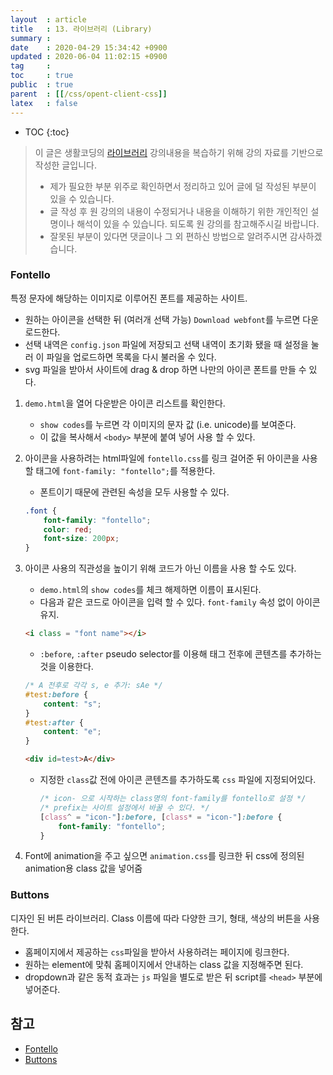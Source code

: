 ```yaml
---
layout  : article
title   : 13. 라이브러리 (Library)
summary : 
date    : 2020-04-29 15:34:42 +0900
updated : 2020-06-04 11:02:15 +0900
tag     : 
toc     : true
public  : true
parent  : [[/css/opent-client-css]]
latex   : false
---
```

* TOC
{:toc}

> 이 글은 생활코딩의 [라이브러리](https://opentutorials.org/course/2418/13470) 강의내용을 복습하기 위해 강의 자료를 기반으로 작성한 글입니다.
>
> * 제가 필요한 부분 위주로 확인하면서 정리하고 있어 글에 덜 작성된 부분이 있을 수 있습니다.
> * 글 작성 후 원 강의의 내용이 수정되거나 내용을 이해하기 위한 개인적인 설명이나 해석이 있을 수 있습니다. 되도록 원 강의를 참고해주시길 바랍니다.
> * 잘못된 부분이 있다면 댓글이나 그 외 편하신 방법으로 알려주시면 감사하겠습니다.

### Fontello

특정 문자에 해당하는 이미지로 이루어진 폰트를 제공하는 사이트.

* 원하는 아이콘을 선택한 뒤 (여러개 선택 가능) `Download webfont`를 누르면 다운로드한다.
* 선택 내역은 `config.json` 파일에 저장되고 선택 내역이 초기화 됐을 때 설정을 눌러 이 파일을 업로드하면 목록을 다시 불러올 수 있다.
* svg 파일을 받아서 사이트에 drag & drop 하면 나만의 아이콘 폰트를 만들 수 있다.

1. `demo.html`을 열어 다운받은 아이콘 리스트를 확인한다.
   * `show codes`를 누르면 각 이미지의 문자 값 (i.e. unicode)를 보여준다.
   * 이 값을 복사해서 `<body>` 부분에 붙여 넣어 사용 할 수 있다.

2. 아이콘을 사용하려는 html파일에 `fontello.css`를 링크 걸어준 뒤 아이콘을 사용할 태그에 `font-family: "fontello";`를 적용한다.
   * 폰트이기 때문에 관련된 속성을 모두 사용할 수 있다.

    ```css
    .font {
        font-family: "fontello";
        color: red;
        font-size: 200px;
    }
    ```

3. 아이콘 사용의 직관성을 높이기 위해 코드가 아닌 이름을 사용 할 수도 있다.
   * `demo.html`의 `show codes`를 체크 해제하면 이름이 표시된다.
   * 다음과 같은 코드로 아이콘을 입력 할 수 있다. `font-family` 속성 없이 아이콘 유지.

    ```html
    <i class = "font name"></i>
    ```

   * `:before`, `:after` pseudo selector를 이용해 태그 전후에 콘텐츠를 추가하는 것을 이용한다.

    ```css
    /* A 전후로 각각 s, e 추가: sAe */
    #test:before {
        content: "s";
    }
    #test:after {
        content: "e";
    }
    ```

    ```html
    <div id=test>A</div>
    ```

   * 지정한 `class`값 전에 아이콘 콘텐츠를 추가하도록 `css` 파일에 지정되어있다.

     ```css
     /* icon- 으로 시작하는 class명의 font-family를 fontello로 설정 */
     /* prefix는 사이트 설정에서 바꿀 수 있다. */
     [class^ = "icon-"]:before, [class* = "icon-"]:before {
         font-family: "fontello";
     }
     ```

4. Font에 animation을 주고 싶으면 `animation.css`를 링크한 뒤 css에 정의된 animation용 class 값을 넣어줌

### Buttons

디자인 된 버튼 라이브러리. Class 이름에 따라 다양한 크기, 형태, 색상의 버튼을 사용한다.

* 홈페이지에서 제공하는 `css`파일을 받아서 사용하려는 페이지에 링크한다.
* 원하는 element에 맞춰 홈페이지에서 안내하는 class 값을 지정해주면 된다.
* dropdown과 같은 동적 효과는 `js` 파일을 별도로 받은 뒤 script를 `<head>` 부분에 넣어준다.

## 참고

* [Fontello](https://www.fontello.com)
* [Buttons](https://www.unicorn-ui.com/buttons)
